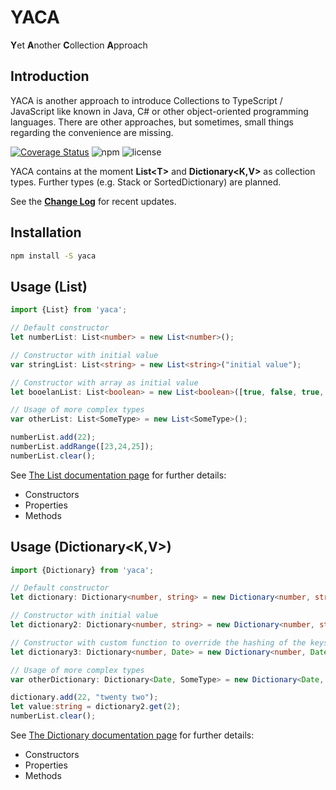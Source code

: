 # YACA

**Y**et **A**nother **C**ollection **A**pproach

## Introduction

YACA is another approach to introduce Collections to TypeScript / JavaScript like known in Java, C# or other object-oriented programming languages. There are other approaches, but sometimes, small things regarding the convenience are missing.

[![Coverage Status](https://coveralls.io/repos/github/rabanti-github/yaca/badge.svg?branch=master)](https://coveralls.io/github/rabanti-github/yaca?branch=master)
![npm](https://img.shields.io/npm/v/yaca.svg?maxAge=2592000)
![license](https://img.shields.io/github/license/rabanti-github/yaca.svg)

YACA contains at the moment **List&lt;T&gt;** and **Dictionary&lt;K,V&gt;** as collection types. Further types (e.g. Stack or SortedDictionary) are planned.

See the **[Change Log](https://github.com/rabanti-github/yaca/blob/master/changelog.md)** for recent updates.

## Installation

```bash
npm install -S yaca
```

## Usage (List<T>)

```ts
import {List} from 'yaca';

// Default constructor
let numberList: List<number> = new List<number>();

// Constructor with initial value
var stringList: List<string> = new List<string>("initial value");

// Constructor with array as initial value
let booelanList: List<boolean> = new List<boolean>([true, false, true, true]);

// Usage of more complex types
var otherList: List<SomeType> = new List<SomeType>();

numberList.add(22);
numberList.addRange([23,24,25]);
numberList.clear();
```

See  [The List documentation page](https://rabanti-github.github.io/yaca/classes/_src_list_.list.html) for further details:

* Constructors
* Properties
* Methods


## Usage (Dictionary<K,V>)

```ts
import {Dictionary} from 'yaca';

// Default constructor
let dictionary: Dictionary<number, string> = new Dictionary<number, string>();

// Constructor with initial value
let dictionary2: Dictionary<number, string> = new Dictionary<number, string>([1,2,3],["one","two","three"]]);

// Constructor with custom function to override the hashing of the keys (defaul is toString)
let dictionary3: Dictionary<number, Date> = new Dictionary<number, Date>(MyUtils.DateHashingFunction);

// Usage of more complex types
var otherDictionary: Dictionary<Date, SomeType> = new Dictionary<Date, SomeType>();

dictionary.add(22, "twenty two");
let value:string = dictionary2.get(2);
numberList.clear();
```

See  [The Dictionary documentation page](https://rabanti-github.github.io/yaca/classes/_src_dictionary_.dictionary.html) for further details:

* Constructors
* Properties
* Methods
